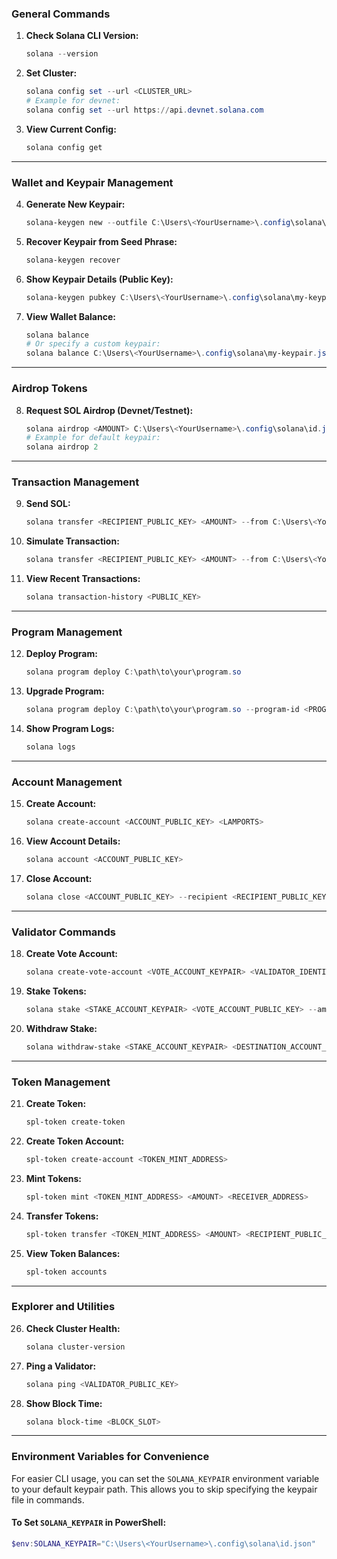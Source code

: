 ### **General Commands**
1. **Check Solana CLI Version:**
   ```powershell
   solana --version
   ```
2. **Set Cluster:**
   ```powershell
   solana config set --url <CLUSTER_URL>
   # Example for devnet:
   solana config set --url https://api.devnet.solana.com
   ```
3. **View Current Config:**
   ```powershell
   solana config get
   ```

---

### **Wallet and Keypair Management**
4. **Generate New Keypair:**
   ```powershell
   solana-keygen new --outfile C:\Users\<YourUsername>\.config\solana\my-keypair.json
   ```
5. **Recover Keypair from Seed Phrase:**
   ```powershell
   solana-keygen recover
   ```
6. **Show Keypair Details (Public Key):**
   ```powershell
   solana-keygen pubkey C:\Users\<YourUsername>\.config\solana\my-keypair.json
   ```
7. **View Wallet Balance:**
   ```powershell
   solana balance
   # Or specify a custom keypair:
   solana balance C:\Users\<YourUsername>\.config\solana\my-keypair.json
   ```

---

### **Airdrop Tokens**
8. **Request SOL Airdrop (Devnet/Testnet):**
   ```powershell
   solana airdrop <AMOUNT> C:\Users\<YourUsername>\.config\solana\id.json
   # Example for default keypair:
   solana airdrop 2
   ```

---

### **Transaction Management**
9. **Send SOL:**
   ```powershell
   solana transfer <RECIPIENT_PUBLIC_KEY> <AMOUNT> --from C:\Users\<YourUsername>\.config\solana\my-keypair.json
   ```
10. **Simulate Transaction:**
    ```powershell
    solana transfer <RECIPIENT_PUBLIC_KEY> <AMOUNT> --from C:\Users\<YourUsername>\.config\solana\my-keypair.json --simulate
    ```
11. **View Recent Transactions:**
    ```powershell
    solana transaction-history <PUBLIC_KEY>
    ```

---

### **Program Management**
12. **Deploy Program:**
    ```powershell
    solana program deploy C:\path\to\your\program.so
    ```
13. **Upgrade Program:**
    ```powershell
    solana program deploy C:\path\to\your\program.so --program-id <PROGRAM_ID>
    ```
14. **Show Program Logs:**
    ```powershell
    solana logs
    ```

---

### **Account Management**
15. **Create Account:**
    ```powershell
    solana create-account <ACCOUNT_PUBLIC_KEY> <LAMPORTS>
    ```
16. **View Account Details:**
    ```powershell
    solana account <ACCOUNT_PUBLIC_KEY>
    ```
17. **Close Account:**
    ```powershell
    solana close <ACCOUNT_PUBLIC_KEY> --recipient <RECIPIENT_PUBLIC_KEY>
    ```

---

### **Validator Commands**
18. **Create Vote Account:**
    ```powershell
    solana create-vote-account <VOTE_ACCOUNT_KEYPAIR> <VALIDATOR_IDENTITY_KEYPAIR> <COMMISSION>
    ```
19. **Stake Tokens:**
    ```powershell
    solana stake <STAKE_ACCOUNT_KEYPAIR> <VOTE_ACCOUNT_PUBLIC_KEY> --amount <AMOUNT>
    ```
20. **Withdraw Stake:**
    ```powershell
    solana withdraw-stake <STAKE_ACCOUNT_KEYPAIR> <DESTINATION_ACCOUNT_PUBLIC_KEY> <AMOUNT>
    ```

---

### **Token Management**
21. **Create Token:**
    ```powershell
    spl-token create-token
    ```
22. **Create Token Account:**
    ```powershell
    spl-token create-account <TOKEN_MINT_ADDRESS>
    ```
23. **Mint Tokens:**
    ```powershell
    spl-token mint <TOKEN_MINT_ADDRESS> <AMOUNT> <RECEIVER_ADDRESS>
    ```
24. **Transfer Tokens:**
    ```powershell
    spl-token transfer <TOKEN_MINT_ADDRESS> <AMOUNT> <RECIPIENT_PUBLIC_KEY>
    ```
25. **View Token Balances:**
    ```powershell
    spl-token accounts
    ```

---

### **Explorer and Utilities**
26. **Check Cluster Health:**
    ```powershell
    solana cluster-version
    ```
27. **Ping a Validator:**
    ```powershell
    solana ping <VALIDATOR_PUBLIC_KEY>
    ```
28. **Show Block Time:**
    ```powershell
    solana block-time <BLOCK_SLOT>
    ```

---

### **Environment Variables for Convenience**
For easier CLI usage, you can set the `SOLANA_KEYPAIR` environment variable to your default keypair path. This allows you to skip specifying the keypair file in commands.

#### To Set `SOLANA_KEYPAIR` in PowerShell:
```powershell
$env:SOLANA_KEYPAIR="C:\Users\<YourUsername>\.config\solana\id.json"
```
